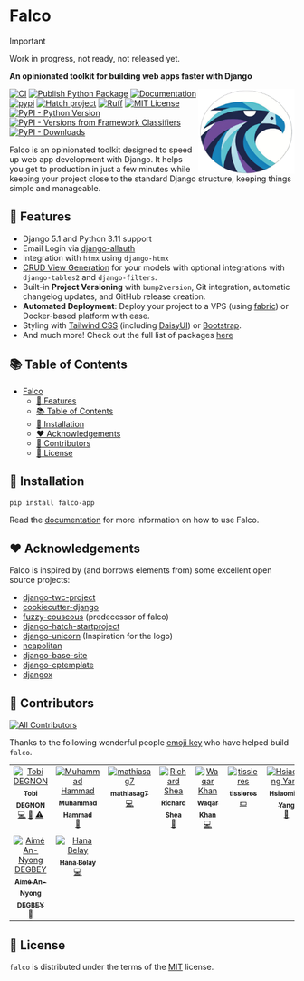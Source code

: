 # Falco


> [!IMPORTANT]
> Work in progress, not ready, not released yet.



**An opinionated toolkit for building web apps faster with Django**

<img align="right" width="170" height="150" src="https://raw.githubusercontent.com/Tobi-De/falco/main/docs/_static/falco-logo.svg">

[![CI](https://github.com/Tobi-De/falco/actions/workflows/ci.yml/badge.svg)](https://github.com/Tobi-De/falco/actions/workflows/ci.yml)
[![Publish Python Package](https://github.com/Tobi-De/falco/actions/workflows/publish.yml/badge.svg)](https://github.com/Tobi-De/falco/actions/workflows/publish.yml)
[![Documentation](https://readthedocs.org/projects/falco-app/badge/?version=latest&style=flat)](https://beta.readthedocs.org/projects/falco-app/builds/?version=latest)
[![pypi](https://badge.fury.io/py/falco-app.svg)](https://pypi.org/project/falco-app/)
[![Hatch project](https://img.shields.io/badge/%F0%9F%A5%9A-Hatch-4051b5.svg)](https://github.com/pypa/hatch)
[![Ruff](https://img.shields.io/endpoint?url=https://raw.githubusercontent.com/astral-sh/ruff/main/assets/badge/v2.json)](https://github.com/astral-sh/ruff)
[![MIT License](https://img.shields.io/badge/license-MIT-blue.svg)](https://github.com/Tobi-De/falco/blob/main/LICENSE)
[![PyPI - Python Version](https://img.shields.io/pypi/pyversions/falco-app)](https://pypi.org/project/falco-app/)
[![PyPI - Versions from Framework Classifiers](https://img.shields.io/pypi/frameworkversions/django/falco-app)](https://pypi.org/project/falco-app/)
[![PyPI - Downloads](https://img.shields.io/pypi/dm/falco-app)](https://pypistats.org/packages/falco-app)

Falco is an opinionated toolkit designed to speed up web app development with Django. It helps you get to production in just a few minutes while keeping your project close to the standard Django structure, keeping things simple and manageable.


## 🚀 Features

- Django 5.1 and Python 3.11 support
- Email Login via [django-allauth](https://django-allauth.readthedocs.io/en/latest/)
- Integration with `htmx` using `django-htmx`
- [CRUD View Generation](https://falco.oluwatobi.dev/the_cli/crud.html) for your models with optional integrations with `django-tables2` and `django-filters`.
- Built-in **Project Versioning** with `bump2version`, Git integration, automatic changelog updates, and GitHub release creation.
- **Automated Deployment**: Deploy your project to a VPS (using [fabric](https://www.fabfile.org/)) or Docker-based platform with ease.
- Styling with [Tailwind CSS](https://tailwindcss.com/) (including [DaisyUI](https://daisyui.com/)) or [Bootstrap](https://getbootstrap.com/).
- And much more! Check out the full list of packages [here](https://falco.oluwatobi.dev/the_cli/start_project/packages.html)


## 📚 Table of Contents

- [Falco](#falco)
  - [🚀 Features](#-features)
  - [📚 Table of Contents](#-table-of-contents)
  - [📖 Installation](#-installation)
  - [♥️ Acknowledgements](#️-acknowledgements)
  - [👥 Contributors](#-contributors)
  - [📜 License](#-license)

## 📖 Installation

```console
pip install falco-app
```

Read the [documentation](https://falco.oluwatobi.dev) for more information on how to use Falco.

## ♥️ Acknowledgements

Falco is inspired by (and borrows elements from) some excellent open source projects:

- [django-twc-project](https://github.com/westerveltco/django-twc-project)
- [cookiecutter-django](https://github.com/cookiecutter/cookiecutter-django)
- [fuzzy-couscous](https://github.com/Tobi-De/fuzzy-couscous) (predecessor of falco)
- [django-hatch-startproject](https://github.com/oliverandrich/django-hatch-startproject)
- [django-unicorn](https://github.com/adamghill/django-unicorn) (Inspiration for the logo)
- [neapolitan](https://github.com/carltongibson/neapolitan)
- [django-base-site](https://github.com/epicserve/django-base-site)
- [django-cptemplate](https://github.com/softwarecrafts/django-cptemplate)
- [djangox](https://github.com/wsvincent/djangox)

## 👥 Contributors

<!-- ALL-CONTRIBUTORS-BADGE:START - Do not remove or modify this section -->
[![All Contributors](https://img.shields.io/badge/all_contributors-9-orange.svg?style=flat-square)](#contributors-)
<!-- ALL-CONTRIBUTORS-BADGE:END -->

<!-- contributors:start -->
Thanks to the following wonderful people [emoji key](https://allcontributors.org/docs/en/emoji-key) who have helped build `falco`.

<!-- ALL-CONTRIBUTORS-LIST:START - Do not remove or modify this section -->
<!-- prettier-ignore-start -->
<!-- markdownlint-disable -->
<table>
  <tbody>
    <tr>
      <td align="center" valign="top" width="14.28%"><a href="http://oluwatobi.dev"><img src="https://avatars.githubusercontent.com/u/40334729?v=4?s=100" width="100px;" alt="Tobi DEGNON"/><br /><sub><b>Tobi DEGNON</b></sub></a><br /><a href="https://github.com/Tobi-De/falco/commits?author=Tobi-De" title="Code">💻</a> <a href="https://github.com/Tobi-De/falco/commits?author=Tobi-De" title="Documentation">📖</a> <a href="https://github.com/Tobi-De/falco/commits?author=Tobi-De" title="Tests">⚠️</a></td>
      <td align="center" valign="top" width="14.28%"><a href="https://github.com/hammadarshad1"><img src="https://avatars.githubusercontent.com/u/45298916?v=4?s=100" width="100px;" alt="Muhammad Hammad"/><br /><sub><b>Muhammad Hammad</b></sub></a><br /><a href="#ideas-hammadarshad1" title="Ideas, Planning, & Feedback">🤔</a></td>
      <td align="center" valign="top" width="14.28%"><a href="https://github.com/mathiasag7"><img src="https://avatars.githubusercontent.com/u/50689712?v=4?s=100" width="100px;" alt="mathiasag7"/><br /><sub><b>mathiasag7</b></sub></a><br /><a href="https://github.com/Tobi-De/falco/commits?author=mathiasag7" title="Code">💻</a></td>
      <td align="center" valign="top" width="14.28%"><a href="http://mainlydata.kubadev.com"><img src="https://avatars.githubusercontent.com/u/403435?v=4?s=100" width="100px;" alt="Richard Shea"/><br /><sub><b>Richard Shea</b></sub></a><br /><a href="https://github.com/Tobi-De/falco/commits?author=shearichard" title="Documentation">📖</a></td>
      <td align="center" valign="top" width="14.28%"><a href="https://lexumsoft.com/"><img src="https://avatars.githubusercontent.com/u/96701299?v=4?s=100" width="100px;" alt="Waqar Khan"/><br /><sub><b>Waqar Khan</b></sub></a><br /><a href="https://github.com/Tobi-De/falco/commits?author=786raees" title="Code">💻</a></td>
      <td align="center" valign="top" width="14.28%"><a href="https://github.com/tissieres"><img src="https://avatars.githubusercontent.com/u/2410978?v=4?s=100" width="100px;" alt="tissieres"/><br /><sub><b>tissieres</b></sub></a><br /><a href="#financial-tissieres" title="Financial">💵</a></td>
      <td align="center" valign="top" width="14.28%"><a href="https://lepture.com"><img src="https://avatars.githubusercontent.com/u/290496?v=4?s=100" width="100px;" alt="Hsiaoming Yang"/><br /><sub><b>Hsiaoming Yang</b></sub></a><br /><a href="https://github.com/Tobi-De/falco/issues?q=author%3Alepture" title="Bug reports">🐛</a></td>
    </tr>
    <tr>
      <td align="center" valign="top" width="14.28%"><a href="https://github.com/aimedey19"><img src="https://avatars.githubusercontent.com/u/89580257?v=4?s=100" width="100px;" alt="Aimé An-Nyong DEGBEY"/><br /><sub><b>Aimé An-Nyong DEGBEY</b></sub></a><br /><a href="#ideas-aimedey19" title="Ideas, Planning, & Feedback">🤔</a></td>
      <td align="center" valign="top" width="14.28%"><a href="https://github.com/earthcomfy"><img src="https://avatars.githubusercontent.com/u/66206865?v=4?s=100" width="100px;" alt="Hana Belay"/><br /><sub><b>Hana Belay</b></sub></a><br /><a href="https://github.com/Tobi-De/falco/commits?author=earthcomfy" title="Code">💻</a></td>
    </tr>
  </tbody>
</table>

<!-- markdownlint-restore -->
<!-- prettier-ignore-end -->

<!-- ALL-CONTRIBUTORS-LIST:END -->
<!-- prettier-ignore-start -->
<!-- markdownlint-disable -->

<!-- markdownlint-restore -->
<!-- prettier-ignore-end -->

<!-- ALL-CONTRIBUTORS-LIST:END -->
<!-- contributors:end -->

## 📜 License

`falco` is distributed under the terms of the [MIT](https://spdx.org/licenses/MIT.html) license.
